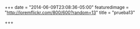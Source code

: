 +++
date = "2014-06-09T23:08:36-05:00"
featuredimage = "http://loremflickr.com/800/600?random=13"
title = "prueba13"

+++

